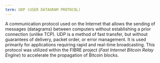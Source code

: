 ```yaml
---
term: UDP (USER DATAGRAM PROTOCOL)
---
```


A communication protocol used on the Internet that allows the sending of messages (datagrams) between computers without establishing a prior connection (unlike TCP). UDP is a method of fast transfer, but without guarantees of delivery, packet order, or error management. It is used primarily for applications requiring rapid and real-time broadcasting. This protocol was utilized within the FIBRE project (*Fast Internet Bitcoin Relay Engine*) to accelerate the propagation of Bitcoin blocks.

